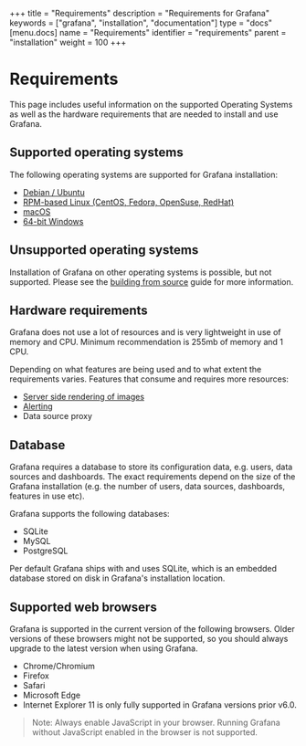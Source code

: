 +++
title = "Requirements"
description = "Requirements for Grafana"
keywords = ["grafana", "installation", "documentation"]
type = "docs"
[menu.docs]
name = "Requirements"
identifier = "requirements"
parent = "installation"
weight = 100
+++

# Requirements

This page includes useful information on the supported Operating Systems as well as the hardware requirements that are needed to install and use Grafana.

## Supported operating systems

The following operating systems are supported for Grafana installation:

- [Debian / Ubuntu](/installation/debian)
- [RPM-based Linux (CentOS, Fedora, OpenSuse, RedHat)](/installation/rpm)
- [macOS](/installation/mac)
- [64-bit Windows](/installation/windows)

## Unsupported operating systems

Installation of Grafana on other operating systems is possible, but not supported. Please see the [building from source](/project/building_from_source/#building-grafana-from-source) guide for more information.

## Hardware requirements

Grafana does not use a lot of resources and is very lightweight in use of memory and CPU. Minimum recommendation is 255mb of memory and 1 CPU.

Depending on what features are being used and to what extent the requirements varies. Features that consume and requires more resources:

- [Server side rendering of images](/administration/image_rendering/#requirements)
- [Alerting](/alerting/rules/)
- Data source proxy

## Database

Grafana requires a database to store its configuration data, e.g. users, data sources and dashboards. The exact requirements depend on the size of the Grafana installation (e.g. the number of users, data sources, dashboards, features in use etc).

Grafana supports the following databases:

- SQLite
- MySQL
- PostgreSQL

Per default Grafana ships with and uses SQLite, which is an embedded database stored on disk in Grafana's installation location.

## Supported web browsers

Grafana is supported in the current version of the following browsers. Older versions of these browsers might not be supported, so you should always upgrade to the latest version when using Grafana.

- Chrome/Chromium
- Firefox
- Safari
- Microsoft Edge
- Internet Explorer 11 is only fully supported in Grafana versions prior v6.0.

> Note: Always enable JavaScript in your browser. Running Grafana without JavaScript enabled in the browser is not supported.
